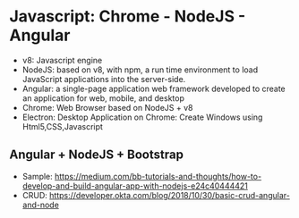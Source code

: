 # Javascript: Chrome - NodeJS - Angular
- v8: Javascript engine
- NodeJS: based on v8, with npm, a run time environment to load JavaScript applications into the server-side. 
- Angular: a single-page application web framework developed to create an application for web, mobile, and desktop 
- Chrome: Web Browser based on NodeJS + v8
- Electron: Desktop Application on Chrome: Create Windows using Html5,CSS,Javascript

## Angular + NodeJS + Bootstrap
- Sample: https://medium.com/bb-tutorials-and-thoughts/how-to-develop-and-build-angular-app-with-nodejs-e24c40444421
- CRUD: https://developer.okta.com/blog/2018/10/30/basic-crud-angular-and-node
